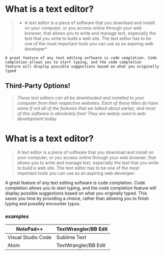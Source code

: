  # What is a text editor? 

> * A text editor is a piece of software that you download and install on
    your computer, or you access online through your web browser, that
     allows you to write and manage text, especially the text that you write
    to build a web site. The text editor has to be one of the most
    important tools you can use as an aspiring web developer*


>
    A great feature of any text editing software is code completion. Code
    completion allows you to start typing, and the code completion
    feature will display possible suggestions based on what you originally
    typed

## Third-Party Options!
> *These text editors can all be downloaded*
*and installed to your computer from their respective websites. Each*
*of these titles do have some if not all of the features that we talked*
*about earlier, and most of this software is absolutely free! They are*
*widely used in web development today* 



# What is a text editor?
> A text editor is a piece of software that you download and install on your computer, or you access online through your web browser, that allows you to write and manage text, especially the text that you write to build a web site. The text editor has to be one of the most important tools you can use as an aspiring web developer.







A great feature of any text editing software is code completion. Code completion allows you to start typing, and the code completion feature will display possible suggestions based on what you originally typed. This saves you time by providing a choice, rather than allowing you to finish typing and possibly encounter typos.



### examples
NotePad++          | TextWrangler/BB Edit|
------------       |  -------------      |                        
Visual Studio Code |   Sublime Text      |
Atom               | TextWrangler/BB Edit|





